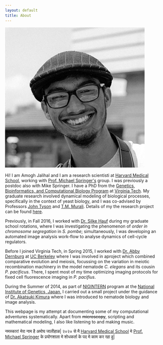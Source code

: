 ```yaml
---
layout: default
title: About
---
```



![Profile Image](/assets/images/me.jpeg)

Hi! I am Amogh Jalihal and I am a research scientisti at [Harvard Medical School](https://hms.harvard.edu/), 
working with [Prof. Michael Springer's](https://springerlab.org/) group. I was previously a postdoc also with Mike Springer. I have a PhD from the [Genetics, Bioinformatics, and
Computational Biology Program](https://gbcb.graduateschool.vt.edu/) at [Virginia
Tech](http://www.vt.edu/). My graduate research involved
dynamical modeling of biological processes, specifically in the
context of yeast biology, and I was co-advised by Professors
[John Tyson](http://mpf.biol.vt.edu/lab_website/) and
[T.M. Murali](http://bioinformatics.cs.vt.edu/~murali/). Details of my
the research project can be found
[here](/2017/01/01/nutrient-signaling.html).

Previously, in Fall 2016, I worked with [Dr. Silke
Hauf](http://www.hauflab.org/) during my graduate school rotations,
where I was investigating the phenomenon of *order in chromosome
segregation* in *S. pombe*; simultaneously, I was developing an
automated image analysis work-flow to analyse dynamics of cell-cycle
regulators.

Before I joined Virginia Tech, in Spring 2015, I worked with [Dr. Abby
Dernburg](https://mcb.berkeley.edu/labs/dernburg/) at [UC
Berkeley](http://www.berkeley.edu/) where I was involved in aproject
which combined comparative evolution and meiosis, focussing on the
variation in meiotic recombination machinery in the model nematode
*C. elegans* and its cousin *P. pacificus*. There, I spent most of my
time optimizing imaging protocols for fixed cell fluorescence imaging
in *P. pacifius*.

During the Summer of 2014, as part of
[NIGINTERN](https://www.nig.ac.jp/jimu/soken/intern/2017/index.html)
program at the [National Institute of Genetics,
Japan](https://www.nig.ac.jp/nig/), I carried out a small project
under the guidance of [Dr. Akatsuki
Kimura](https://www.nig.ac.jp/nig/research/organization-top/organization/kimura)
where I was introduced to nematode biology and image analysis.

This webpage is my attempt at documenting some of my computational
adventures systematically. Apart from ~~microscopy~~, scripting and
mathematical modeling, I also like listening to and making music.


नमस्कार! मेरा नाम है अमोघ जालीहाळ| २०२० से मै [Harvard Medical School](https://hms.harvard.edu/) मे [Prof. Michael Springer](https://springerlab.org/) के प्रयोगशाला मे शोधकर्ता के पद मे काम कर रहा हू|
